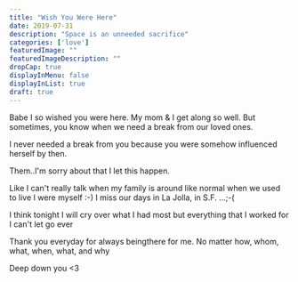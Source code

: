 ```yaml
---
title: "Wish You Were Here"
date: 2019-07-31
description: "Space is an unneeded sacrifice"
categories: ['love']
featuredImage: ""
featuredImageDescription: ""
dropCap: true
displayInMenu: false
displayInList: true
draft: true
---
```


Babe I so wished you were here.
My mom & I get along so well.
But sometimes, you know when we need a break from our loved ones.

I never needed a break from you because you were somehow influenced herself by then.

Them..I'm sorry about that I let this happen.

Like I can't really talk when my family is around like normal when we used to live I were myself :-)
I miss our days in La Jolla, in S.F.
...;-(

I think tonight I will cry over what I had most but everything that I worked for I can't let go ever

Thank you everyday for always beingthere for me.
No matter how, whom, what, when, what, and why

Deep down you <3

